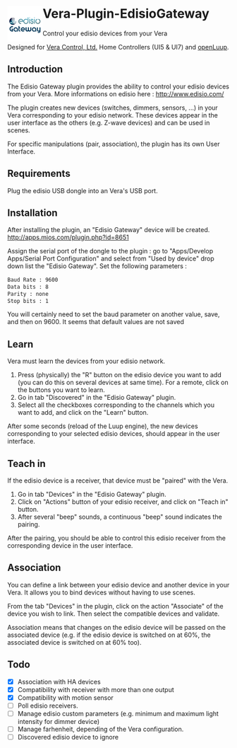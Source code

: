 # <img align="left" src="media/edisiogateway_logo.png"> Vera-Plugin-EdisioGateway

Control your edisio devices from your Vera

Designed for [Vera Control, Ltd.](http://getvera.com) Home Controllers (UI5 & UI7) and [openLuup](https://github.com/akbooer/openLuup).


## Introduction

The Edisio Gateway plugin provides the ability to control your edisio devices from your Vera.
More informations on edisio here : http://www.edisio.com/

The plugin creates new devices (switches, dimmers, sensors, ...) in your Vera corresponding to your edisio network.
These devices appear in the user interface as the others (e.g. Z-wave devices) and can be used in scenes.

For specific manipulations (pair, association), the plugin has its own User Interface.


## Requirements

Plug the edisio USB dongle into an Vera's USB port.


## Installation

After installing the plugin, an "Edisio Gateway" device will be created.
http://apps.mios.com/plugin.php?id=8651

Assign the serial port of the dongle to the plugin : go to "Apps/Develop Apps/Serial Port Configuration" and select from "Used by device" drop down list the "Edisio Gateway".
Set the following parameters :

```
Baud Rate : 9600
Data bits : 8
Parity : none
Stop bits : 1
```

You will certainly need to set the baud parameter on another value, save, and then on 9600. It seems that default values are not saved


## Learn

Vera must learn the devices from your edisio network.

1. Press (physically) the "R" button on the edisio device you want to add (you can do this on several devices at same time). For a remote, click on the buttons you want to learn.
1. Go in tab "Discovered" in the "Edisio Gateway" plugin.
1. Select all the checkboxes corresponding to the channels which you want to add, and click on the "Learn" button.


After some seconds (reload of the Luup engine), the new devices corresponding to your selected edisio devices, should appear in the user interface.


## Teach in

If the edisio device is a receiver, that device must be "paired" with the Vera.

1. Go in tab "Devices" in the "Edisio Gateway" plugin.
1. Click on "Actions" button of your edisio receiver, and click on "Teach in" button.
1. After several "beep" sounds, a continuous "beep" sound indicates the pairing.

After the pairing, you should be able to control this edisio receiver from the corresponding device in the user interface.


## Association

You can define a link between your edisio device and another device in your Vera. It allows you to bind devices without having to use scenes.

From the tab "Devices" in the plugin, click on the action "Associate" of the device you wish to link.
Then select the compatible devices and validate.

Association means that changes on the edisio device will be passed on the associated device (e.g. if the edisio device is switched on at 60%, the associated device is switched on at 60% too).


## Todo

- [X] Association with HA devices
- [X] Compatibility with receiver with more than one output
- [X] Compatibility with motion sensor
- [ ] Poll edisio receivers.
- [ ] Manage edisio custom parameters (e.g. minimum and maximum light intensity for dimmer device)
- [ ] Manage farhenheit, depending of the Vera configuration.
- [ ] Discovered edisio device to ignore
